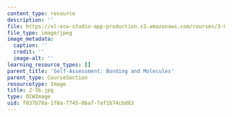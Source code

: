 ```yaml
---
content_type: resource
description: ''
file: https://ol-ocw-studio-app-production.s3.amazonaws.com/courses/3-091sc-introduction-to-solid-state-chemistry-fall-2010/f037b78a1f8a774586a77af1b74cbd63_2-5b.jpg
file_type: image/jpeg
image_metadata:
  caption: ''
  credit: ''
  image-alt: ''
learning_resource_types: []
parent_title: 'Self-Assessment: Bonding and Molecules'
parent_type: CourseSection
resourcetype: Image
title: 2-5b.jpg
type: OCWImage
uid: f037b78a-1f8a-7745-86a7-7af1b74cbd63
---
```

